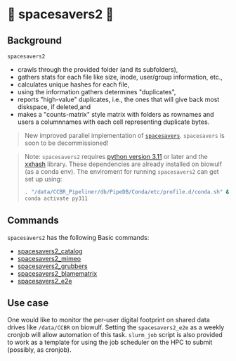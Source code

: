# :rocket: spacesavers2 :rocket:

## Background

`spacesavers2` 

- crawls through the provided folder (and its subfolders), 
- gathers stats for each file like size, inode, user/group information, etc., 
- calculates unique hashes for each file,
- using the information gathers determines "duplicates",
- reports "high-value" duplicates, i.e., the ones that will give back most diskspace, if deleted,and
- makes a "counts-matrix" style matrix with folders as rownames and users a columnnames with each cell representing duplicate bytes.

> New improved parallel implementation of [`spacesavers`](https://github.com/CCBR/spacesavers). `spacesavers` is soon to be decommissioned!

> Note: `spacesavers2` requires [python version 3.11](https://www.python.org/downloads/release/python-3110/) or later and the [xxhash](https://pypi.org/project/xxhash/) library. These dependencies are already installed on biowulf (as a conda env). The enviroment for running `spacesavers2` can get set up using:
> ```bash
> . "/data/CCBR_Pipeliner/db/PipeDB/Conda/etc/profile.d/conda.sh" && \
> conda activate py311
> ```
## Commands

`spacesavers2` has the following Basic commands:

- [spacesavers2_catalog](catalog.md)
- [spacesavers2_mimeo](mimeo.md)
- [spacesavers2_grubbers](grubbers.md)
- [spacesavers2_blamematrix](blamematrix.md)
- [spacesavers2_e2e](e2e.md)

## Use case

One would like to monitor the per-user digital footprint on shared data drives like `/data/CCBR` on biowulf. Setting the `spacesavers2_e2e` as a weekly cronjob will allow automation of this task. `slurm_job` script is also provided to work as a template for using the job scheduler on the HPC to submit (possibly, as cronjob).